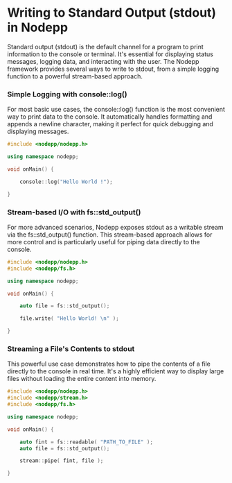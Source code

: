 # Writing to Standard Output (stdout) in Nodepp

Standard output (stdout) is the default channel for a program to print information to the console or terminal. It's essential for displaying status messages, logging data, and interacting with the user. The Nodepp framework provides several ways to write to stdout, from a simple logging function to a powerful stream-based approach.

### Simple Logging with console::log()

For most basic use cases, the console::log() function is the most convenient way to print data to the console. It automatically handles formatting and appends a newline character, making it perfect for quick debugging and displaying messages.

```cpp
#include <nodepp/nodepp.h>

using namespace nodepp;

void onMain() {

    console::log("Hello World !");

}
```

### Stream-based I/O with fs::std_output()

For more advanced scenarios, Nodepp exposes stdout as a writable stream via the fs::std_output() function. This stream-based approach allows for more control and is particularly useful for piping data directly to the console.

```cpp
#include <nodepp/nodepp.h>
#include <nodepp/fs.h>

using namespace nodepp;

void onMain() {

    auto file = fs::std_output();

    file.write( "Hello World! \n" );

}
```

### Streaming a File's Contents to stdout

This powerful use case demonstrates how to pipe the contents of a file directly to the console in real time. It's a highly efficient way to display large files without loading the entire content into memory.

```cpp
#include <nodepp/nodepp.h>
#include <nodepp/stream.h>
#include <nodepp/fs.h>

using namespace nodepp;

void onMain() {

    auto fint = fs::readable( "PATH_TO_FILE" );
    auto file = fs::std_output();

    stream::pipe( fint, file );

}
```

